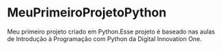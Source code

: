 # MeuPrimeiroProjetoPython
Meu primeiro projeto criado em Python.Esse projeto é baseado nas aulas de Introdução à Programação com Python da Digital Innovation One.
